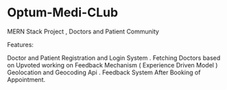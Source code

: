 # Optum-Medi-CLub
MERN Stack Project , Doctors and Patient Community 

Features: 

Doctor and Patient Registration and Login System .
Fetching Doctors based on Upvoted working on Feedback Mechanism ( Experience Driven Model )
Geolocation and Geocoding Api .
Feedback System After Booking of Appointment.
